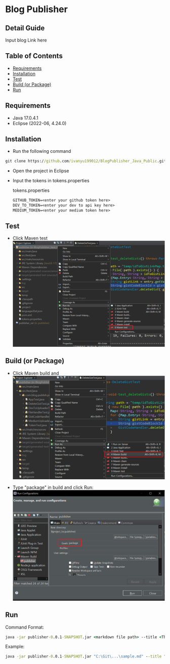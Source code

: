 <!-- omit in toc -->
# Blog Publisher

<!-- omit in toc -->
## Detail Guide
Input blog Link here

<!-- omit in toc -->
## Table of Contents
- [Requirements](#requirements)
- [Installation](#installation)
- [Test](#test)
- [Build (or Package)](#build-or-package)
- [Run](#run)

## Requirements
- Java 17.0.4.1
- Eclipse (2022-06, 4.24.0)

## Installation
- Run the following command
```cmd
git clone https://github.com/ivanyu199012/BlogPublisher_Java_Public.git
```

- Open the project in Eclipse

- Input the tokens in tokens.properties

	tokens.properties
	```properties
	GITHUB_TOKEN=<enter your github token here>
	DEV_TO_TOKEN=<enter your dev to api key here>
	MEDIUM_TOKEN=<enter your medium token here>
	```


## Test
- Click Maven test
![](img/mavenTest.png)

## Build (or Package)
- Click Maven build and
![](img/mavenBuild.png)

- Type "package" in build and click Run:
![](img/package.png)

## Run
Command Format:
```cmd
java -jar publisher-0.0.1-SNAPSHOT.jar <markdown file path> --title <The blog's title> --canonicalUrl <original blog link> --series <series> --sites <sites you wanted to publish to, DEVTO and MEDIUM> --tags <tags> --imageUrl <cover image url> --subtitle <The blog's subtitle>
```

Example:
```cmd
java -jar publisher-0.0.1-SNAPSHOT.jar "C:\Git\...\sample.md" --title "Sample Title" --canonicalUrl https://ivanyu2021.hashnode.dev/correct-steps-to-setup-basic-environment-for-python --series "Python" --sites "DEVTO,MEDIUM" --tags "Python" --imageUrl "https://ivanyu2021.hashnode.dev/_next/image?url=https%3A%2F%2Fcdn.hashnode.com%2Fres%2Fhashnode%2Fimage%2Fupload%2Fv1626249332587%2FK6qFAif_l.png%3Fw%3D1600%26h%3D840%26fit%3Dcrop%26crop%3Dentropy%26auto%3Dcompress%2Cformat%26format%3Dwebp&w=1920&q=75" --subtitle "Sample Subtitle"
```